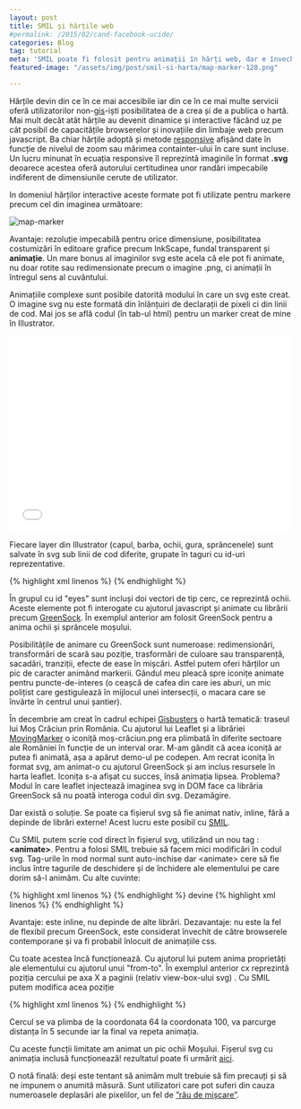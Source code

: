 ```yaml
---
layout: post
title: SMIL și hărțile web
#permalink: /2015/02/cand-facebook-ucide/
categories: Blog
tag: tutorial
meta: 'SMIL poate fi folosit pentru animații în hărți web, dar e învechit'
featured-image: "/assets/img/post/smil-si-harta/map-marker-128.png"

---
```

Hărțile devin din ce în ce mai accesibile iar din ce în ce mai multe servicii oferă utilizatorilor non-[gis][8]-iști posibilitatea de a crea și de a publica o hartă. Mai mult decât atât hărțile au devenit dinamice și interactive făcând uz pe cât posibil de capacitățile browserelor și inovațiile din limbaje web precum javascript. Ba chiar hărțile adoptă și metode [responsive][1] afișând date în funcție de nivelul de zoom sau mărimea containter-ului în care sunt incluse. Un lucru minunat în ecuația responsive îl reprezintă imaginile în format __.svg__ deoarece acestea oferă autorului certitudinea unor randări impecabile indiferent de dimensiunile cerute de utilizator.
<!--more-->



In domeniul hărților interactive aceste formate pot fi utilizate pentru markere precum cel din imaginea următoare:

<img class="post-image" src="{{ site.baseurl }}/assets/img/post/smil-si-harta/map-marker-128.png" alt="map-marker"/>


Avantaje: rezoluție impecabilă pentru orice dimensiune, posibilitatea costumizări în editoare grafice precum InkScape, fundal transparent și __animație__. Un mare bonus al imaginilor svg este acela că ele pot fi animate, nu doar rotite sau redimensionate precum o imagine .png, ci animații în întregul sens al cuvântului.

Animațiile complexe sunt posibile datorită modului în care un svg este creat. O imagine svg nu este formată din înlănțuiri de declarații de pixeli ci din linii de cod. Mai jos se află codul (în tab-ul html) pentru un marker creat de mine în Illustrator.


<iframe width="300" height="350" style="width: 100%;" scrolling="no" src="//codepen.io/mirceaciu/embed/QyxBxo/?height=350&amp;theme-id=6471&amp;default-tab=result" frameborder="no" allowtransparency="true" allowfullscreen="allowfullscreen">See the Pen <a href="http://codepen.io/mirceaciu/pen/QyxBxo/">Santa-map-marker</a> by Stanciu Bogdan Mircea (<a href="http://codepen.io/mirceaciu">@mirceaciu</a>) on <a href="http://codepen.io">CodePen</a>.
</iframe>

Fiecare layer din Illustrator (capul, barba, ochii, gura, sprâncenele) sunt salvate în svg sub linii de cod diferite, grupate în taguri cu id-uri reprezentative.

{% highlight xml linenos %}
<g id="eyes">
        <circle id="XMLID_21_" class="st2" cx="64" cy="116.1" r="6.3"/>
        <circle id="XMLID_17_" class="st2" cx="97.9" cy="116.1" r="6.3"/>
</g>
{% endhighlight %}

În grupul cu id "eyes" sunt incluși doi vectori de tip cerc, ce reprezintă ochii. Aceste elemente pot fi interogate cu ajutorul javascript și animate cu librării precum [GreenSock][2]. În exemplul anterior am folosit GreenSock pentru a anima ochii și sprâncele moșului.

Posibilitățile de animare cu GreenSock sunt numeroase: redimensionări, transformări de scară sau poziție, trasformări de culoare sau transparență, sacadări, tranziții, efecte de ease în mișcări.
Astfel putem oferi hărților un pic de caracter animând markerii. Gândul meu pleacă spre iconițe animate pentru puncte-de-interes (o ceașcă de cafea din care ies aburi, un mic polițist care gestigulează în mijlocul unei intersecții, o macara care se învârte în centrul unui șantier).

În decembrie am creat în cadrul echipei [Gisbusters][7] o hartă tematică: traseul lui Moș Crăciun prin România. Cu ajutorul lui Leaflet și a librăriei [MovingMarker][3] o iconiță moș-crăciun.png era plimbată în diferite sectoare ale României în funcție de un interval orar. M-am gândit că acea iconiță ar putea fi animată, așa a apărut demo-ul pe codepen. Am recrat iconița în format svg, am animat-o cu ajutorul GreenSock și am inclus resursele în harta leaflet. Iconița s-a afișat cu succes, însă animația lipsea. Problema? Modul în care leaflet injectează imaginea svg in DOM face ca librăria GreenSock să nu poată interoga codul din svg. Dezamăgire.

Dar există o soluție. Se poate ca fișierul svg să fie animat nativ, inline, fără a depinde de librări externe! Acest lucru este posibil cu [SMIL][4].

Cu SMIL putem scrie cod direct în fișierul svg, utilizând un nou tag : __&lt;animate&gt;__. Pentru a folosi SMIL trebuie să facem mici modificări în codul svg. Tag-urile în mod normal sunt auto-inchise  dar &lt;animate&gt; cere să fie inclus între tagurile de deschidere și de închidere ale elementului pe care dorim să-l animăm. Cu alte cuvinte:

{% highlight xml linenos %}
<circle id="XMLID_70_" class="st1" cx="64" cy="121.1" r="6.6"/>
{% endhighlight %}
devine
{% highlight xml linenos %}
<circle id="XMLID_70_" class="st1" cx="64" cy="121.1" r="6.6"> <animate> </circle>
{% endhighlight %}

Avantaje: este inline, nu depinde de alte librări.
Dezavantaje: nu este la fel de flexibil precum GreenSock, este considerat învechit de către browserele contemporane și va fi probabil înlocuit de animațiile css.

Cu toate acestea încă funcționează. Cu ajutorul lui putem anima proprietăți ale elementului cu ajutorul unui "from-to". În exemplul anterior cx reprezintă poziția cercului pe axa X a paginii (relativ view-box-ului svg) . Cu SMIL putem modifica acea poziție

{% highlight xml linenos %}
<circle id="XMLID_70_" class="st1" cx="64" cy="121.1" r="6.6">
<animate attributeName="cx" from="64" to="100" dur="5s" repeatCount="indefinite" />
</circle>
{% endhighlight %}

Cercul se va plimba de la coordonata 64 la coordonata 100, va parcurge distanța în 5 secunde iar la final va repeta animația.

Cu aceste funcții limitate am animat un pic ochii Moșului. Fișerul svg cu animația inclusă funcționează! rezultatul poate fi urmărit [aici][5].

O notă finală: deși este tentant să animăm mult trebuie să fim precauți și să ne impunem o anumită măsură. Sunt utilizatori care pot suferi din cauza numeroasele deplasări ale pixelilor, un fel de [”rău de mișcare”][6].


[1]: http://en.wikipedia.org/wiki/Responsive_web_design
[2]: http://greensock.com/
[3]: http://github.com/ewoken/Leaflet.MovingMarker
[4]: http://developer.mozilla.org/en-US/docs/Web/SVG/SVG_animation_with_SMIL
[5]: http://gisbusters.github.io/vine-mosu/
[6]: http://alistapart.com/article/designing-safer-web-animation-for-motion-sensitivity
[7]: http://gisbusters.com/
[8]: http://en.wikipedia.org/wiki/Geographic_information_system
